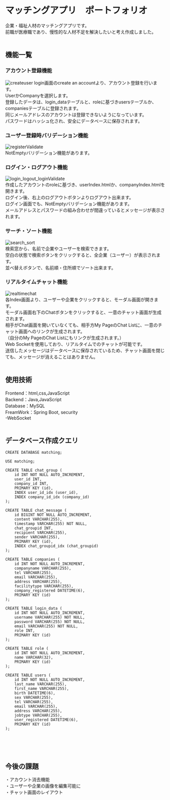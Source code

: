 # マッチングアプリ　ポートフォリオ
  企業・福祉人材のマッチングアプリです。<br>
  前職が医療職であり、慢性的な人材不足を解決したいと考え作成しました。<br>
<br>


## 機能一覧
### アカウント登録機能
![createuser](https://github.com/ReoNarisawa/matching/assets/128871965/406b2e48-d3c0-4fcd-8f2f-21f3c28802e3)
login画面のcreate an accountより、アカウント登録を行います。<br>
UserかCompanyを選択します。<br>
登録したデータは、login_dataテーブルと、roleに基づきusersテーブルか、companiesテーブルに登録されます。<br>
同じメールアドレスのアカウントは登録できないようになっています。<br>
パスワードはハッシュ化され、安全にデータベースに保存されます。<br>


### ユーザー登録時バリデーション機能
![registerValidate](https://github.com/ReoNarisawa/matching/assets/128871965/cad7478b-d1bc-4412-b315-5384e33baeeb)<br>
NotEmptyバリデーション機能があります。<br>


### ログイン・ログアウト機能
![login_logout_loginValidate](https://github.com/ReoNarisawa/matching/assets/128871965/60aaeeb3-c557-438c-b71f-1e730d61445c)<br>
作成したアカウントのroleに基づき、userIndex.htmlか、companyIndex.htmlを開きます。<br>
ログイン後、右上のログアウトボタンよりログアウト出来ます。<br>
ログイン画面でも、NotEmptyバリデーション機能があります。<br>
メールアドレスとパスワードの組み合わせが間違っているとメッセージが表示されます。<br>


### サーチ・ソート機能
![search_sort](https://github.com/ReoNarisawa/matching/assets/128871965/c137defd-6b1c-4e55-a2ba-094735221f77)<br>
検索窓から、名前で企業やユーザーを検索できます。<br>
空白の状態で検索ボタンをクリックすると、全企業（ユーザー）が表示されます。<br>
並べ替えボタンで、名前順・住所順でソート出来ます。<br>


### リアルタイムチャット機能
![realtimechat](https://github.com/ReoNarisawa/matching/assets/128871965/693ad98a-56f2-4925-adb6-691ba314d794)<br>
各Index画面より、ユーザーや企業をクリックすると、モーダル画面が開きます。<br>
モーダル画面右下のChatボタンをクリックすると、一意のチャット画面が生成されます。<br>
相手がChat画面を開いていなくても、相手方My PageのChat Listに、一意のチャット画面へのリンクが生成されます。<br>
（自分のMy PageのChat Listにもリンクが生成されます。）<br>
Web Socketを使用しており、リアルタイムでのチャットが可能です。<br>
送信したメッセージはデータベースに保存されているため、チャット画面を閉じても、メッセージが消えることはありません。<br>
<br>


## 使用技術
Frontend：html,css,JavaScript<br>
Backend：Java,JavaScript<br>
Database：MySQL<br>
FreamWork：Spring Boot, security<br>
-WebSocket<br>
<br>

## データベース作成クエリ
```mysql
CREATE DATABASE matching;

USE matching;

CREATE TABLE chat_group (
    id INT NOT NULL AUTO_INCREMENT,
    user_id INT,
    company_id INT,
    PRIMARY KEY (id),
    INDEX user_id_idx (user_id),
    INDEX company_id_idx (company_id)
);

CREATE TABLE chat_message (
    id BIGINT NOT NULL AUTO_INCREMENT,
    content VARCHAR(255),
    timestamp VARCHAR(255) NOT NULL,
    chat_groupid INT,
    recipient VARCHAR(255),
    sender VARCHAR(255),
    PRIMARY KEY (id),
    INDEX chat_groupid_idx (chat_groupid)
);

CREATE TABLE companies (
    id INT NOT NULL AUTO_INCREMENT,
    companyname VARCHAR(255),
    tel VARCHAR(255),
    email VARCHAR(255),
    address VARCHAR(255),
    facilitytype VARCHAR(255),
    company_registered DATETIME(6),
    PRIMARY KEY (id)
);

CREATE TABLE login_data (
    id INT NOT NULL AUTO_INCREMENT,
    username VARCHAR(255) NOT NULL,
    password VARCHAR(255) NOT NULL,
    email VARCHAR(255) NOT NULL,
    role INT,
    PRIMARY KEY (id)
);

CREATE TABLE role (
    id INT NOT NULL AUTO_INCREMENT,
    name VARCHAR(32),
    PRIMARY KEY (id)
);

CREATE TABLE users (
    id INT NOT NULL AUTO_INCREMENT,
    last_name VARCHAR(255),
    first_name VARCHAR(255),
    birth DATETIME(6),
    sex VARCHAR(255),
    tel VARCHAR(255),
    email VARCHAR(255),
    address VARCHAR(255),
    jobtype VARCHAR(255),
    user_registered DATETIME(6),
    PRIMARY KEY (id)
);
```
<br>
<br>
<br>

## 今後の課題
・アカウント消去機能<br>
・ユーザーや企業の画像を編集可能に<br>
・チャット画面のレイアウト<br>
